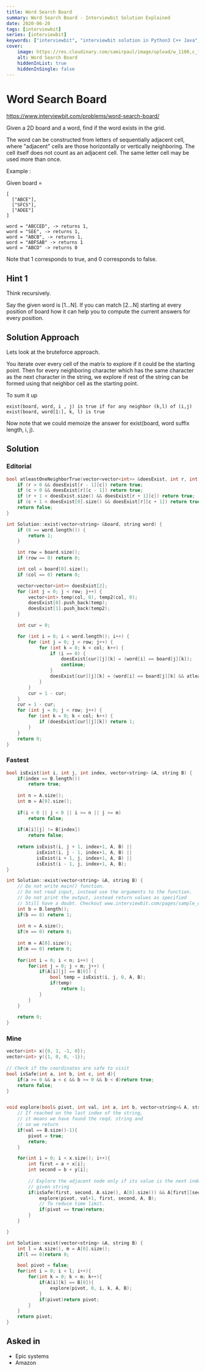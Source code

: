 ```yaml
---
title: Word Search Board
summary: Word Search Board - Interviewbit Solution Explained
date: 2020-06-20
tags: [interviewbit]
series: [interviewbit]
keywords: ["interviewbit", "interviewbit solution in Python3 C++ Java", "Word Search Board Solution Explained"]
cover:
    image: https://res.cloudinary.com/samirpaul/image/upload/w_1100,c_fit,co_rgb:FFFFFF,l_text:Arial_75_bold:Word Search Board - Solution Explained/problem-solving.webp
    alt: Word Search Board
    hiddenInList: true
    hiddenInSingle: false
---
```


# Word Search Board

https://www.interviewbit.com/problems/word-search-board/

Given a 2D board and a word, find if the word exists in the grid.

The word can be constructed from letters of sequentially adjacent cell, where "adjacent" cells are those horizontally or vertically neighboring. The cell itself does not count as an adjacent cell. 
The same letter cell may be used more than once.

Example :

Given board =
```
[
  ["ABCE"],
  ["SFCS"],
  ["ADEE"]
]
```
```
word = "ABCCED", -> returns 1,
word = "SEE", -> returns 1,
word = "ABCB", -> returns 1,
word = "ABFSAB" -> returns 1
word = "ABCD" -> returns 0
```
Note that 1 corresponds to true, and 0 corresponds to false.

## Hint 1
Think recursively.

Say the given word is [1...N]. If you can match [2...N] starting at every position of board how it can help you to compute the current answers for every position.

## Solution Approach


Lets look at the bruteforce approach. 

You iterate over every cell of the matrix to explore if it could be the starting point. Then for every neighboring character which has the same character as the next character in the string, we explore if rest of the string can be formed using that neighbor cell as the starting point.

To sum it up
```
exist(board, word, i , j) is true if for any neighbor (k,l) of (i,j) 
exist(board, word[1:], k, l) is true
```

Now note that we could memoize the answer for exist(board, word suffix length, i, j).


## Solution

### Editorial
```cpp
bool atleastOneNeighborTrue(vector<vector<int>> &doesExist, int r, int c) {
    if (r > 0 && doesExist[r - 1][c]) return true;
    if (c > 0 && doesExist[r][c - 1]) return true;
    if (r + 1 < doesExist.size() && doesExist[r + 1][c]) return true;
    if (c + 1 < doesExist[0].size() && doesExist[r][c + 1]) return true;
    return false;
}

int Solution::exist(vector<string> &board, string word) {
    if (0 == word.length()) {
        return 1;
    }

    int row = board.size();
    if (row == 0) return 0;

    int col = board[0].size();
    if (col == 0) return 0;

    vector<vector<int>> doesExist[2];
    for (int j = 0; j < row; j++) {
        vector<int> temp(col, 0), temp2(col, 0);
        doesExist[0].push_back(temp);
        doesExist[1].push_back(temp2);
    }

    int cur = 0;

    for (int i = 0; i < word.length(); i++) {
        for (int j = 0; j < row; j++) {
            for (int k = 0; k < col; k++) {
                if (i == 0) {
                    doesExist[cur][j][k] = (word[i] == board[j][k]);
                    continue;
                }
                doesExist[cur][j][k] = (word[i] == board[j][k] && atleastOneNeighborTrue(doesExist[1 - cur], j, k));
            }
        }
        cur = 1 - cur;
    }
    cur = 1 - cur;
    for (int j = 0; j < row; j++) {
        for (int k = 0; k < col; k++) {
            if (doesExist[cur][j][k]) return 1;
        }
    }
    return 0;
}
```

### Fastest
```cpp
bool isExist(int i, int j, int index, vector<string> &A, string B) {
    if(index == B.length())
        return true;
        
    int n = A.size();
    int m = A[0].size();
    
    if(i < 0 || j < 0 || i >= n || j >= m)
        return false;
    
    if(A[i][j] != B[index])
        return false;
    
    return isExist(i, j + 1, index+1, A, B) ||
           isExist(i, j - 1, index+1, A, B) ||
           isExist(i + 1, j, index+1, A, B) ||
           isExist(i - 1, j, index+1, A, B);
}

int Solution::exist(vector<string> &A, string B) {
    // Do not write main() function.
    // Do not read input, instead use the arguments to the function.
    // Do not print the output, instead return values as specified
    // Still have a doubt. Checkout www.interviewbit.com/pages/sample_codes/ for more details
    int b = B.length();
    if(b == 0) return 1;
        
    int n = A.size();
    if(n == 0) return 0;
    
    int m = A[0].size();
    if(m == 0) return 0;
    
    for(int i = 0; i < n; i++) {
        for(int j = 0; j < m; j++) {
            if(A[i][j] == B[0]) {
                bool temp = isExist(i, j, 0, A, B);
                if(temp)
                    return 1;
            }
        }
    }
    
    return 0;
}


```

### Mine

```cpp
vector<int> x({0, 1, -1, 0});
vector<int> y({1, 0, 0, -1});
 
// Check if the coordinates are safe to visit
bool isSafe(int a, int b, int c, int d){
    if(a >= 0 && a < c && b >= 0 && b < d)return true;
    return false;
}


void explore(bool& pivot, int val, int a, int b, vector<string>& A, string B){
    // If reached on the last index of the string,
    // it means we have found the reqd. string and 
    // so we return
    if(val == B.size()-1){
        pivot = true;
        return;
    }

    for(int i = 0; i < x.size(); i++){
        int first = a + x[i];
        int second = b + y[i];
        
        // Explore the adjacent node only if its value is the next index in the
        // given string
        if(isSafe(first, second, A.size(), A[0].size()) && A[first][second] == B[val+1]){
            explore(pivot, val+1, first, second, A, B);
            // To reduce time limit.
            if(pivot == true)return;
        }
    }

}

int Solution::exist(vector<string> &A, string B) {
    int l = A.size(), m = A[0].size();
    if(l == 0)return 0;

    bool pivot = false;
    for(int i = 0; i < l; i++){
        for(int k = 0; k < m; k++){
            if(A[i][k] == B[0]){
                explore(pivot, 0, i, k, A, B);
            }
            if(pivot)return pivot;
        }
    }
    return pivot;
}

```

## Asked in
* Epic systems
* Amazon

